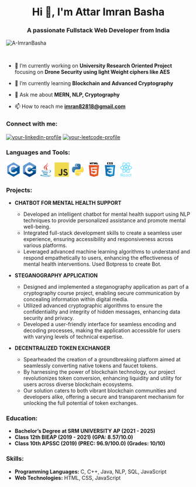 <h1 align="center">Hi 👋, I'm Attar Imran Basha</h1>
<h3 align="center">A passionate Fullstack Web Developer from India</h3>

<p align="left"> <img src="https://komarev.com/ghpvc/?username=A-ImranBasha&label=Profile%20views&color=0e75b6&style=flat" alt="A-ImranBasha" /> </p>

<p align="left"> <a href="https://twitter.com/" target="blank"><img src="https://img.shields.io/twitter/follow/?logo=twitter&style=for-the-badge" alt="" /></a> </p>

- 🔭 I’m currently working on **University Research Oriented Project** focusing on **Drone Security using light Weight ciphers like AES**

- 🌱 I’m currently learning **Blockchain and Advanced Cryptography**

- 💬 Ask me about **MERN, NLP, Cryptography**

- 📫 How to reach me **imran82818@gmail.com**

<h3 align="left">Connect with me:</h3>
<p align="left">
<a href="https://linkedin.com/in/your-linkedin-profile" target="blank"><img align="center" src="https://raw.githubusercontent.com/rahuldkjain/github-profile-readme-generator/master/src/images/icons/Social/linked-in-alt.svg" alt="your-linkedin-profile" height="30" width="40" /></a>
<a href="https://www.leetcode.com/your-leetcode-profile" target="blank"><img align="center" src="https://raw.githubusercontent.com/rahuldkjain/github-profile-readme-generator/master/src/images/icons/Social/leet-code.svg" alt="your-leetcode-profile" height="30" width="40" /></a>
</p>

<h3 align="left">Languages and Tools:</h3>
<p align="left"> 
  <img src="https://raw.githubusercontent.com/devicons/devicon/master/icons/c/c-original.svg" alt="c" width="40" height="40"/>
  <img src="https://raw.githubusercontent.com/devicons/devicon/master/icons/cplusplus/cplusplus-original.svg" alt="cplusplus" width="40" height="40"/>
  <img src="https://raw.githubusercontent.com/devicons/devicon/master/icons/java/java-original.svg" alt="java" width="40" height="40"/>
  <img src="https://raw.githubusercontent.com/devicons/devicon/master/icons/javascript/javascript-original.svg" alt="javascript" width="40" height="40"/>
  <img src="https://raw.githubusercontent.com/devicons/devicon/master/icons/python/python-original.svg" alt="python" width="40" height="40"/> 
  <img src="https://raw.githubusercontent.com/devicons/devicon/master/icons/html5/html5-original-wordmark.svg" alt="html5" width="40" height="40"/>
  <img src="https://raw.githubusercontent.com/devicons/devicon/master/icons/css3/css3-original-wordmark.svg" alt="css3" width="40" height="40"/>
  <img src="https://raw.githubusercontent.com/devicons/devicon/master/icons/react/react-original-wordmark.svg" alt="react" width="40" height="40"/>
</p>

<h3 align="left">Projects:</h3>

- **CHATBOT FOR MENTAL HEALTH SUPPORT**
  - Developed an intelligent chatbot for mental health support using NLP techniques to provide personalized assistance and promote mental well-being.
  - Integrated full-stack development skills to create a seamless user experience, ensuring accessibility and responsiveness across various platforms.
  - Leveraged advanced machine learning algorithms to understand and respond empathetically to users, enhancing the effectiveness of mental health interventions. Used Botpress to create Bot.

- **STEGANOGRAPHY APPLICATION**
  - Designed and implemented a steganography application as part of a cryptography course project, enabling secure communication by concealing information within digital media.
  - Utilized advanced cryptographic algorithms to ensure the confidentiality and integrity of hidden messages, enhancing data security and privacy.
  - Developed a user-friendly interface for seamless encoding and decoding processes, making the application accessible for users with varying levels of technical expertise.

- **DECENTRALIZED TOKEN EXCHANGER**
  - Spearheaded the creation of a groundbreaking platform aimed at seamlessly converting native tokens and faucet tokens.
  - By harnessing the power of blockchain technology, our project revolutionizes token conversion, enhancing liquidity and utility for users across diverse blockchain ecosystems.
  - Our solution caters to both vibrant blockchain communities and developers alike, offering a secure and transparent mechanism for unlocking the full potential of token exchanges.

<h3 align="left">Education:</h3>

- **Bachelor’s Degree at SRM UNIVERSITY AP (2021 - 2025)**
- **Class 12th BIEAP (2019 - 2021) (GPA: 8.57/10.0)**
- **Class 10th APSSC (2019) (PREC: 96.9/100.0) (Grades: 10/10)**

<h3 align="left">Skills:</h3>

- **Programming Languages:** C, C++, Java, NLP, SQL, JavaScript
- **Web Technologies:** HTML, CSS, JavaScript

